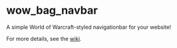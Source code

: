 # wow_bag_navbar
A simple World of Warcraft-styled navigationbar for your website!

For more details, see the [wiki](https://github.com/heideltraut/wow_bag_navbar/wiki).
